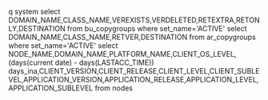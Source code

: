 q system
select DOMAIN_NAME,CLASS_NAME,VEREXISTS,VERDELETED,RETEXTRA,RETONLY,DESTINATION from bu_copygroups  where set_name='ACTIVE'
select DOMAIN_NAME,CLASS_NAME,RETVER,DESTINATION from ar_copygroups where set_name='ACTIVE'
select NODE_NAME,DOMAIN_NAME,PLATFORM_NAME,CLIENT_OS_LEVEL,(days(current date) - days(LASTACC_TIME)) days_ina,CLIENT_VERSION,CLIENT_RELEASE,CLIENT_LEVEL,CLIENT_SUBLEVEL,APPLICATION_VERSION,APPLICATION_RELEASE,APPLICATION_LEVEL,APPLICATION_SUBLEVEL from nodes
